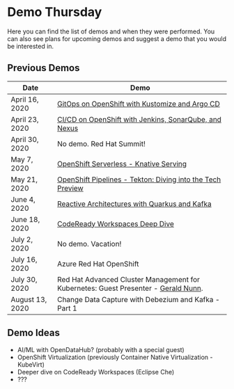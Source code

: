 # Demo Thursday

Here you can find the list of demos and when they were performed.  You can also see plans for upcoming demos and suggest a demo that you would be interested in.

## Previous Demos

| Date            | Demo                                                                                                             |
| --------------- | ---------------------------------------------------------------------------------------------------------------- |
| April 16, 2020  | [GitOps on OpenShift with Kustomize and Argo CD](https://github.com/demo-thursday/gitops-kustomize-argocd)       |
| April 23, 2020  | [CI/CD on OpenShift with Jenkins, SonarQube, and Nexus](https://github.com/demo-thursday/cicd-openshift-jenkins) |
| April 30, 2020  | No demo. Red Hat Summit!                                                                                         |
| May 7, 2020     | [OpenShift Serverless - Knative Serving](https://github.com/demo-thursday/openshift-serverless-knative-serving)  |
| May 21, 2020    | [OpenShift Pipelines - Tekton: Diving into the Tech Preview](https://github.com/demo-thursday/openshift-pipelines-tekton) |
| June 4, 2020    | [Reactive Architectures with Quarkus and Kafka](https://github.com/demo-thursday/quarkus-kafka-tekton) |
| June 18, 2020   | [CodeReady Workspaces Deep Dive](https://developers.redhat.com/products/codeready-workspaces/overview) |
| July 2, 2020    | No demo.  Vacation! |
| July 16, 2020   | Azure Red Hat OpenShift |
| July 30, 2020   | Red Hat Advanced Cluster Management for Kubernetes: Guest Presenter - [Gerald Nunn](https://github.com/gnunn1). |
| August 13, 2020 | Change Data Capture with Debezium and Kafka - Part 1 |

## Demo Ideas

* AI/ML with OpenDataHub? (probably with a special guest)
* OpenShift Virtualization (previously Container Native Virtualization - KubeVirt)
* Deeper dive on CodeReady Workspaces (Eclipse Che)
* ???
